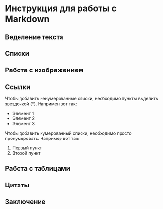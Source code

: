 # Инструкция для работы с Markdown

## Веделение текста

## Списки

## Работа с изображением

## Ссылки

Чтобы добавить ненумерованные списки, необходимо пункты выделить звездочкой (*). Напримен вот так:
* Элемент 1
* Элемент 2
* Элемент 3

Чтобы добавить нумерованный списки, необходимо просто пронумеровать. Например вот так:
1. Первый пункт
2. Второй пункт
## Работа с таблицами

## Цитаты

## Заключение 